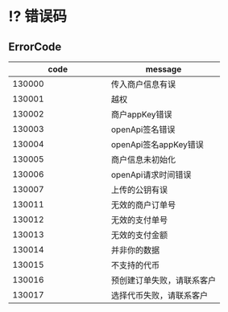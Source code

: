 # ⁉ 错误码

## ErrorCode

<table><thead><tr><th width="180">code</th><th>message</th></tr></thead><tbody><tr><td>130000</td><td>传入商户信息有误</td></tr><tr><td>130001</td><td>越权</td></tr><tr><td>130002</td><td>商户appKey错误</td></tr><tr><td>130003</td><td>openApi签名错误</td></tr><tr><td>130004</td><td>openApi签名appKey错误</td></tr><tr><td>130005</td><td>商户信息未初始化</td></tr><tr><td>130006</td><td>openApi请求时间错误</td></tr><tr><td>130007</td><td>上传的公钥有误</td></tr><tr><td>130011</td><td>无效的商户订单号</td></tr><tr><td>130012</td><td>无效的支付单号</td></tr><tr><td>130013</td><td>无效的支付金额</td></tr><tr><td>130014</td><td>并非你的数据</td></tr><tr><td>130015</td><td>不支持的代币</td></tr><tr><td>130016</td><td>预创建订单失败，请联系客户</td></tr><tr><td>130017</td><td>选择代币失败，请联系客户</td></tr></tbody></table>

